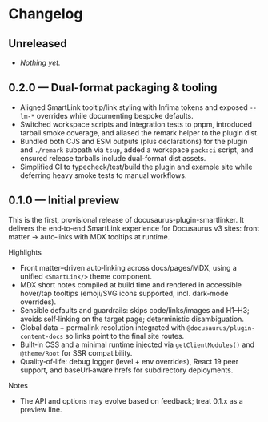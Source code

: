 # Changelog

## Unreleased

- _Nothing yet._

## 0.2.0 — Dual-format packaging & tooling

- Aligned SmartLink tooltip/link styling with Infima tokens and exposed `--lm-*` overrides while documenting bespoke defaults.
- Switched workspace scripts and integration tests to pnpm, introduced tarball smoke coverage, and aliased the remark helper to the plugin dist.
- Bundled both CJS and ESM outputs (plus declarations) for the plugin and `./remark` subpath via `tsup`, added a workspace `pack:ci` script, and ensured release tarballs include dual-format dist assets.
- Simplified CI to typecheck/test/build the plugin and example site while deferring heavy smoke tests to manual workflows.

## 0.1.0 — Initial preview

This is the first, provisional release of docusaurus-plugin-smartlinker. It delivers the end‑to‑end SmartLink experience for Docusaurus v3 sites: front matter → auto‑links with MDX tooltips at runtime.

Highlights
- Front matter–driven auto‑linking across docs/pages/MDX, using a unified `<SmartLink/>` theme component.
- MDX short notes compiled at build time and rendered in accessible hover/tap tooltips (emoji/SVG icons supported, incl. dark‑mode overrides).
- Sensible defaults and guardrails: skips code/links/images and H1–H3; avoids self‑linking on the target page; deterministic disambiguation.
- Global data + permalink resolution integrated with `@docusaurus/plugin-content-docs` so links point to the final site routes.
- Built‑in CSS and a minimal runtime injected via `getClientModules()` and `@theme/Root` for SSR compatibility.
- Quality‑of‑life: debug logger (level + env overrides), React 19 peer support, and baseUrl‑aware hrefs for subdirectory deployments.

Notes
- The API and options may evolve based on feedback; treat 0.1.x as a preview line.

